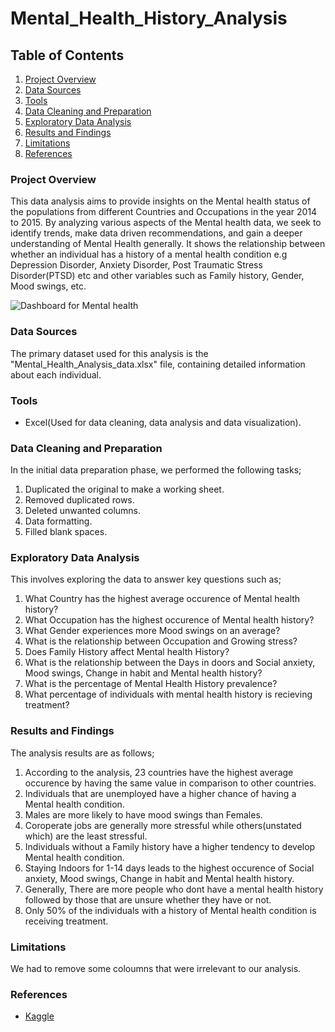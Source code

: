 # Mental_Health_History_Analysis

## Table of Contents

1. [Project Overview](#project-overview)
2. [Data Sources](#data-sources)
3. [Tools](#tools)
4. [Data Cleaning and Preparation](#data-cleaning-and-preparation)
5. [Exploratory Data Analysis](#exploratory-data-analysis)
6. [Results and Findings](results-and-findings)
7. [Limitations](#limitations)
8. [References](#references)


### Project Overview

This data analysis aims to provide insights on the Mental health status of the populations from different Countries and Occupations in the year 2014 to 2015. By analyzing various aspects of the Mental health data, we seek to identify trends, make data driven recommendations, and gain a deeper understanding of Mental Health generally. It shows the relationship between whether an individual has a history of a mental health condition e.g Depression Disorder, Anxiety Disorder, Post Traumatic Stress Disorder(PTSD) etc and other variables such as Family history, Gender, Mood swings, etc.

![Dashboard for Mental health](https://github.com/user-attachments/assets/457d3655-e15b-490c-be14-d8d8552e3f23)


### Data Sources

The primary dataset used for this analysis is the "Mental_Health_Analysis_data.xlsx" file, containing detailed information about each individual.

### Tools

- Excel(Used for data cleaning, data analysis and data visualization).

### Data Cleaning and Preparation

In the initial data preparation phase, we performed the following tasks;
1. Duplicated the original to make a working sheet.
2. Removed duplicated rows.
3. Deleted unwanted columns.
4. Data formatting.
5. Filled blank spaces.

### Exploratory Data Analysis

This involves exploring the data to answer key questions such as;

1. What Country has the highest average occurence of Mental health history?
2. What Occupation has the highest occurence of Mental health history?
3. What Gender experiences more Mood swings on an average?
4. What is the relationship between Occupation and Growing stress?
5. Does Family History affect Mental health History?
6. What is the relationship between the Days in doors and Social anxiety, Mood swings, Change in habit and Mental health history?
7. What is the percentage of Mental Health History prevalence?
8. What percentage of individuals with mental health history is recieving treatment?

### Results and Findings

The analysis results are as follows;
1. According to the analysis, 23 countries have the highest average occurence by having the same value in comparison to other countries.
2. Individuals that are unemployed have a higher chance of having a Mental health condition.
3. Males are more likely to have mood swings than Females.
4. Coroperate jobs are generally more stressful while others(unstated which) are the least stressful.
5. Individuals without a Family history have a higher tendency to develop Mental health condition.
6. Staying Indoors for 1-14 days leads to the highest occurence of Social anxiety, Mood swings, Change in habit and Mental health history.
7. Generally, There are more people who dont have a mental health history followed by those that are unsure whether they have or not.
8. Only 50% of the individuals with a history of Mental health condition is receiving treatment.

### Limitations

We had to remove some coloumns that were irrelevant to our analysis.

### References

- [Kaggle](kaggle.com)
